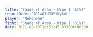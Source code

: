 ```yaml
---
title: "Shade of Aran - Wipe 1 (61%)"
reportCode: "AY1wQfdJ3FnWykmL"
player: "Nekonome"
fight: "Shade of Aran - Wipe 1 (61%)"
date: 2021-08-09T18:51:45.833000+00:00
---
```

